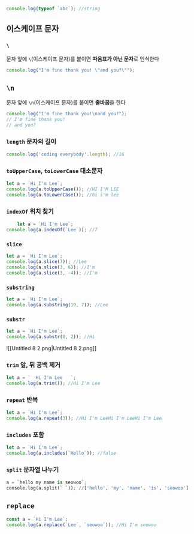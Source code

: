 ```JavaScript
console.log(typeof `abc`); //string
```

## 이스케이프 문자

### `\`

문자 앞에 `\`(이스케이프 문자)를 붙이면 **따옴표가 아닌 문자**로 인식한다

```JavaScript
console.log("I'm fine thank you! \"and you?\"");
```

## `\n`

문자 앞에 `\n`(이스케이프 문자)를 붙이면 **줄바꿈**을 한다

```JavaScript
console.log("I'm fine thank you!\nand you?");
// I'm fine thank you!
// and you?
```

### `length` 문자의 길이

```JavaScript
console.log('coding everybody'.length); //16
```

### `toUpperCase`, `toLowerCase` 대소문자

```JavaScript
let a = `Hi I'm Lee`;
console.log(a.toUpperCase()); //HI I'M LEE
console.log(a.toLowerCase()); //hi i'm lee
```

### `indexOf` 위치 찾기

```JavaScript
	let a = `Hi I'm Lee`;
console.log(a.indexOf(`Lee`)); //7
```

### `slice`

```JavaScript
let a = `Hi I'm Lee`;
console.log(a.slice(7)); //Lee
console.log(a.slice(3, 6)); //I'm
console.log(a.slice(3, -4)); //I'm
```

### `substring`

```JavaScript
let a = `Hi I'm Lee`;
console.log(a.substring(10, 7)); //Lee
```

### `substr`

```JavaScript
let a = `Hi I'm Lee`;
console.log(a.substr(0, 2)); //Hi
```

![[Untitled 8 2.png|Untitled 8 2.png]]

### `trim` 앞, 뒤 공백 제거

```JavaScript
let a = `  Hi I'm Lee   `;
console.log(a.trim()); //Hi I'm Lee
```

### `repeat` 반복

```JavaScript
let a = `Hi I'm Lee`;
console.log(a.repeat(3)); //Hi I'm LeeHi I'm LeeHi I'm Lee
```

### `includes` 포함

```JavaScript
let a = `Hi I'm Lee`;
console.log(a.includes(`Hello`)); //false
```

### `split` 문자열 나누기

```Python
a = `hello my name is seowoo`;
console.log(a.split(` `)); //['hello', 'my', 'name', 'is', 'seowoo']
```

## `replace`

```JavaScript
const a = `Hi I'm Lee`;
console.log(a.replace(`Lee`, `seowoo`)); //Hi I'm seowoo
```